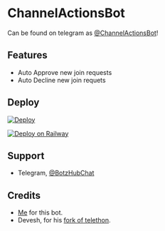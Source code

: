 # ChannelActionsBot

Can be found on telegram as [@ChannelActionsBot](https://t.me/ChannelActionsBot)!


## Features

- Auto Approve new join requests
- Auto Decline new join requets

## Deploy

[![Deploy](https://www.herokucdn.com/deploy/button.svg)](https://heroku.com/deploy?template=https://github.com/Bereketx/ChannelActionsBot)

[![Deploy on Railway](https://railway.app/button.svg)](https://railway.app/new/template?template=https%3A%2F%2Fgithub.com%2Fxditya%2FChannelActionsBot&plugins=redis&envs=BOT_TOKEN%2COWNERS&BOT_TOKENDesc=Bot+token%2C+from+%40BotFather&OWNERSDesc=User+IDs+of+users+who+own+the+bot%2C+split+by+space.&referralCode=xditya)

## Support

- Telegram, [@BotzHubChat](https://t.me/BotzHubChat)

## Credits

- [Me](https://xditya.me) for this bot.
- Devesh, for his [fork of telethon](./requirements.txt#L1).
